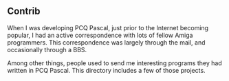 ## Contrib

When I was developing PCQ Pascal, just prior to the Internet
becoming popular, I had an active correspondence with lots of
fellow Amiga programmers. This correspondence was largely through
the mail, and occasionally through a BBS.

Among other things, people used to send me interesting programs
they had written in PCQ Pascal. This directory includes a few
of those projects.

